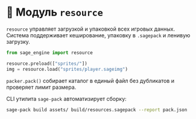 # 📘 Модуль `resource`

`resource` управляет загрузкой и упаковкой всех игровых данных. Система
поддерживает кеширование, упаковку в `.sagepack` и ленивую загрузку.

```python
from sage_engine import resource

resource.preload(["sprites/"])
img = resource.load("sprites/player.sageimg")
```

`packer.pack()` собирает каталог в единый файл без дубликатов и проверяет
лимит размера.

CLI утилита `sage-pack` автоматизирует сборку:

```bash
sage-pack build assets/ build/resources.sagepack --report pack.json
```
